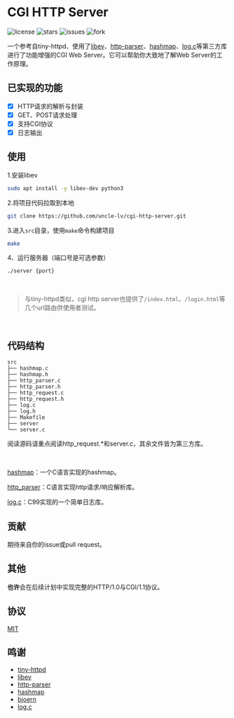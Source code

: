 # CGI HTTP Server

![license](https://img.shields.io/github/license/uncle-lv/cgi-http-server)  ![stars](https://img.shields.io/github/stars/uncle-lv/cgi-http-server)  ![issues](https://img.shields.io/github/issues/uncle-lv/cgi-http-server)  ![fork](https://img.shields.io/github/forks/uncle-lv/cgi-http-server)

一个参考自tiny-httpd、使用了[libev](http://software.schmorp.de/pkg/libev)、[http-parser](https://github.com/nodejs/http-parser)、[hashmap](https://github.com/tidwall/hashmap.c)、[log.c](https://github.com/rxi/log.c)等第三方库进行了功能增强的CGI Web Server。它可以帮助你大致地了解Web Server的工作原理。

## 已实现的功能

- [x] HTTP请求的解析与封装
- [x] GET、POST请求处理
- [x] 支持CGI协议
- [x] 日志输出

## 使用

1.安装libev
```bash
sudo apt install -y libev-dev python3
```

2.将项目代码拉取到本地
```bash
git clone https://github.com/uncle-lv/cgi-http-server.git
```

3.进入`src`目录，使用`make`命令构建项目
```bash
make
```

4、运行服务器（端口号是可选参数）
```bash
./server {port}
```

<br>

> 与tiny-httpd类似，cgi http server也提供了`/index.html`、`/login.html`等几个url路由供使用者测试。

<br>

## 代码结构

```
src
├── hashmap.c
├── hashmap.h
├── http_parser.c
├── http_parser.h
├── http_request.c
├── http_request.h
├── log.c
├── log.h
├── Makefile
├── server
└── server.c
```

阅读源码请重点阅读http_request.*和server.c，其余文件皆为第三方库。

<br>

[hashmap](https://github.com/tidwall/hashmap.c)：一个C语言实现的hashmap。

[http_parser](https://github.com/nodejs/http-parser)：C语言实现http请求/响应解析库。

[log.c](https://github.com/rxi/log.c)：C99实现的一个简单日志库。

## 贡献

期待来自你的issue或pull request。

## 其他

**也许**会在后续计划中实现完整的HTTP/1.0与CGI/1.1协议。

## 协议

[MIT](https://github.com/uncle-lv/cgi-http-server/blob/main/LICENSE)

## 鸣谢

- [tiny-httpd](http://tinyhttpd.sourceforge.net)
- [libev](http://software.schmorp.de/pkg/libev)
- [http-parser](https://github.com/nodejs/http-parser)
- [hashmap](https://github.com/tidwall/hashmap.c)
- [bjoern](https://github.com/jonashaag/bjoern)
- [log.c](https://github.com/rxi/log.c)

